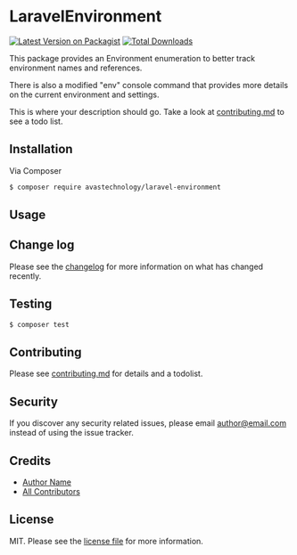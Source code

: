 # LaravelEnvironment

[![Latest Version on Packagist][ico-version]][link-packagist]
[![Total Downloads][ico-downloads]][link-downloads]

This package provides an Environment enumeration to better track environment names and references.

There is also a modified "env" console command that provides more details on the current environment and settings.


This is where your description should go. Take a look at [contributing.md](contributing.md) to see a todo list.

## Installation

Via Composer

``` bash
$ composer require avastechnology/laravel-environment
```

## Usage

## Change log

Please see the [changelog](changelog.md) for more information on what has changed recently.

## Testing

``` bash
$ composer test
```

## Contributing

Please see [contributing.md](contributing.md) for details and a todolist.

## Security

If you discover any security related issues, please email author@email.com instead of using the issue tracker.

## Credits

- [Author Name][link-author]
- [All Contributors][link-contributors]

## License

MIT. Please see the [license file](license.md) for more information.

[ico-version]: https://img.shields.io/packagist/v/avastechnology/laravel-environment.svg?style=flat-square
[ico-downloads]: https://img.shields.io/packagist/dt/avastechnology/laravel-environment.svg?style=flat-square
[ico-travis]: https://img.shields.io/travis/avastechnology/laravel-environment/master.svg?style=flat-square
[ico-styleci]: https://styleci.io/repos/12345678/shield

[link-packagist]: https://packagist.org/packages/avastechnology/laravel-environment
[link-downloads]: https://packagist.org/packages/avastechnology/laravel-environment
[link-author]: https://github.com/avastechnology
[link-contributors]: ../../contributors
